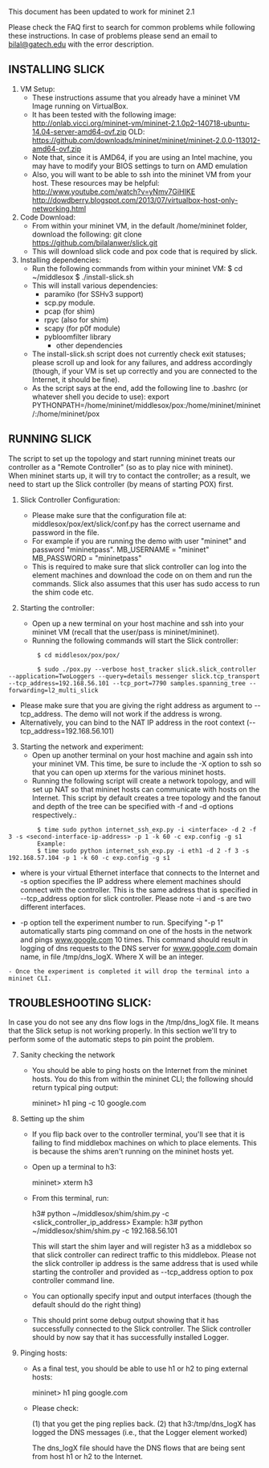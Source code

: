This document has been updated to work for mininet 2.1

Please check the FAQ first to search for common problems while following these instructions.
In case of problems please send an email to bilal@gatech.edu with the error description.

INSTALLING SLICK
----------------
1. VM Setup:
	- These instructions assume that you already have a mininet VM Image
	  running on VirtualBox.
	- It has been tested with the following image:
		http://onlab.vicci.org/mininet-vm/mininet-2.1.0p2-140718-ubuntu-14.04-server-amd64-ovf.zip
		OLD: https://github.com/downloads/mininet/mininet/mininet-2.0.0-113012-amd64-ovf.zip
	- Note that, since it is AMD64, if you are using an Intel machine,
	  you may have to modify your BIOS settings to turn on AMD
	  emulation
	- Also, you will want to be able to ssh into the mininet VM from
	  your host.  These resources may be helpful:
		http://www.youtube.com/watch?v=yNmv7GiHIKE
		http://dowdberry.blogspot.com/2013/07/virtualbox-host-only-networking.html
2. Code Download:
	- From within your mininet VM, in the default /home/mininet folder,
	  download the following:
		git clone https://github.com/bilalanwer/slick.git
    - This will download slick code and pox code that is required by slick.
3. Installing dependencies:
	- Run the following commands from within your mininet VM:
		$ cd ~/middlesox
		$ ./install-slick.sh
	- This will install various dependencies:
		* paramiko (for SSHv3 support)
		* scp.py module.
		* pcap (for shim)
		* rpyc (also for shim)
		* scapy (for p0f module)
		* pybloomfilter library
    		* other dependencies
	- The install-slick.sh script does not currently check exit
	  statuses; please scroll up and look for any failures, and address
	  accordingly (though, if your VM is set up correctly and you are
	  connected to the Internet, it should be fine).
	- As the script says at the end, add the following line to .bashrc
	  (or whatever shell you decide to use):
	    export PYTHONPATH=/home/mininet/middlesox/pox:/home/mininet/mininet/:/home/mininet/pox


RUNNING SLICK
-------------
The script to set up the topology and start running mininet treats our
controller as a "Remote Controller" (so as to play nice with mininet).  
When mininet starts up, it will try to contact the controller;
as a result, we need to start up the Slick controller (by means of
starting POX) first.

1. Slick Controller Configuration:
    - Please make sure that the configuration file at:
      middlesox/pox/ext/slick/conf.py
      has the correct username and password in the file.
    - For example if you are running the demo with user "mininet"
      and password "mininetpass".
      MB_USERNAME = "mininet"
      MB_PASSWORD = "mininetpass"
    - This is required to make sure that slick controller can log into
      the element machines and download the code on on them and run the 
      commands. Slick also assumes that this user has sudo access to run
      the shim code etc.

2. Starting the controller:
   - Open up a new terminal on your host machine and ssh into your
	  mininet VM (recall that the user/pass is mininet/mininet).
   - Running the following commands will start the Slick controller:
```Shell
		$ cd middlesox/pox/pox/

		$ sudo ./pox.py --verbose host_tracker slick.slick_controller --application=TwoLoggers --query=details messenger slick.tcp_transport --tcp_address=192.168.56.101 --tcp_port=7790 samples.spanning_tree --forwarding=l2_multi_slick
```
   - Please make sure that you are giving the right address as argument to --tcp_address. The demo will not work if the address is wrong.
   - Alternatively, you can bind to the NAT IP address in the root context (--tcp_address=192.168.56.101)


3. Starting the network and experiment:
   - Open up another terminal on your host machine and again ssh into
	  your mininet VM.  This time, be sure to include the -X option to
	  ssh so that you can open up xterms for the various mininet hosts.
   - Running the following script will create a network topology, and
	  will set up NAT so that mininet hosts can communicate with hosts
	  on the Internet. This script by default creates a tree topology
          and the fanout and depth of the tree can be specified with -f and -d 
          options respectively.:
```Shell
		$ time sudo python internet_ssh_exp.py -i <interface> -d 2 -f 3 -s <second-interface-ip-address> -p 1 -k 60 -c exp.config -g s1
		Example:
		$ time sudo python internet_ssh_exp.py -i eth1 -d 2 -f 3 -s 192.168.57.104 -p 1 -k 60 -c exp.config -g s1
```
   - where <interface> is your virtual Ethernet interface that connects to the Internet and -s option
	 specifies the IP address where element machines should connect with the controller. This is the same 
	 address that is specified in --tcp_address option for slick controller. Please note
	 -i and -s are two different interfaces. 

   - -p option tell the experiment number to run. Specifying "-p 1"
	automatically starts ping command on one of the hosts in the network and pings
	www.google.com 10 times. This command should result in logging of dns requests
	to the DNS server for www.google.com domain name, in file /tmp/dns_logX. Where
	X will be an integer.

	- Once the experiment is completed it will drop the terminal into a mininet CLI.


TROUBLESHOOTING SLICK:
---------------------

In case you do not see any dns flow logs in the /tmp/dns_logX file. It means that
the Slick setup is not working properly. In this section we'll try to perform some of the 
automatic steps to pin point the problem. 

7. Sanity checking the network
	- You should be able to ping hosts on the Internet from the mininet
	  hosts.  You do this from within the mininet CLI; the following
	  should return typical ping output:

		mininet> h1 ping -c 10 google.com

8. Setting up the shim
	- If you flip back over to the controller terminal, you'll see that
	  it is failing to find middlebox machines on which to place
	  elements.  This is because the shims aren't running on the
	  mininet hosts yet.

	- Open up a terminal to h3:

		mininet> xterm h3

	- From this terminal, run:

		h3# python ~/middlesox/shim/shim.py -c <slick_controller_ip_address>
		Example:
		h3# python ~/middlesox/shim/shim.py -c 192.168.56.101

	  This will start the shim layer and will register h3 as a
	  middlebox so that slick controller can redirect traffic to this
	  middlebox. Please not the slick controller ip address is the same address
	  that is used while starting the controller and provided as --tcp_address
	  option to pox controller command line.

    - You can optionally specify input and output interfaces (though the
      default should do the right thing)

	- This should print some debug output showing that it has
	  successfully connected to the Slick controller.  The Slick
	  controller should by now say that it has successfully installed
	  Logger.

9. Pinging hosts:
	- As a final test, you should be able to use h1 or h2 to ping
	  external hosts:

		mininet> h1 ping google.com

	- Please check:

		(1) that you get the ping replies back.
		(2) that h3:/tmp/dns_logX has logged the DNS messages (i.e.,
			that the Logger element worked)

	  The dns_logX file should have the DNS flows that are being sent
	  from host h1 or h2 to the Internet.

